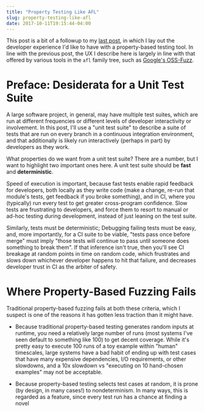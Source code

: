 ```yaml
---
title: "Property Testing Like AFL"
slug: property-testing-like-afl
date: 2017-10-11T19:15:44-04:00
---
```


This post is a bit of a followup to my
[last post](post/property-testing-is-fuzzing/), in which I lay out the
developer experience I'd like to have with a property-based testing
tool. In line with the previous post, the UX I describe here is
largely in line with that offered by various tools in the `afl` family
tree, such as [Google's OSS-Fuzz](https://github.com/google/oss-fuzz).

# Preface: Desiderata for a Unit Test Suite

A large software project, in general, may have multiple test suites,
which are run at different frequencies or different levels of
developer interactivity or involvement. In this post, I'll use a "unit
test suite" to describe a suite of tests that are run on every branch
in a continuous integration environment, and that additionally is
likely run interactively (perhaps in part) by developers as they work.

What properties do we want from a unit test suite? There are a number,
but I want to highlight two important ones here. A unit test suite
should be **fast** and **deterministic**.

Speed of execution is important, because fast tests enable rapid
feedback for developers, both locally as they write code (make a
change, re-run that module's tests, get feedback if you broke
something), and in CI, where you (typically) run every test to get
greater cross-program confidence. Slow tests are frustrating to
developers, and force them to resort to manual or ad-hoc testing
during development, instead of just leaning on the test suite.

Similarly, tests must be deterministic; Debugging failing tests must
be easy, and, more importantly, for a CI suite to be viable, "tests
pass once before merge" must imply "those tests will continue to pass
until someone does something to break them". If that inference isn't
true, then you'll see CI breakage at random points in time on random
code, which frustrates and slows down whichever developer happens to
hit that failure, and decreases developer trust in CI as the arbiter
of safety.

# Where Property-Based Fuzzing Fails

Traditional property-based fuzzing fails at both these criteria, which
I suspect is one of the reasons it has gotten less traction than it
might have.

- Because traditional property-based testing generates random inputs
  at runtime, you need a relatively large number of runs (most systems
  I've seen default to something like 100) to get decent
  coverage. While it's pretty easy to execute 100 runs of a toy
  example within "human" timescales, large systems have a bad habit of
  ending up with test cases that have many expensive dependencies, I/O
  requirements, or other slowdowns, and a 10x slowdown vs "executing
  on 10 hand-chosen examples" may not be acceptable.

- Because property-based testing selects test cases at random, it is
  prone (by design, in many cases!) to nondeterminism. In many ways,
  this is regarded as a feature, since every test run has a chance at
  finding a novel
